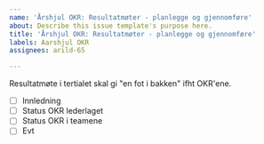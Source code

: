 ```yaml
---
name: 'Årshjul OKR: Resultatmøter - planlegge og gjennomføre'
about: Describe this issue template's purpose here.
title: 'Årshjul OKR: Resultatmøter - planlegge og gjennomføre'
labels: Aarshjul OKR
assignees: arild-65

---
```


Resultatmøte i tertialet skal gi "en fot i bakken" ifht OKR'ene.
- [ ] Innledning
- [ ] Status OKR lederlaget
- [ ] Status OKR i teamene
- [ ] Evt
